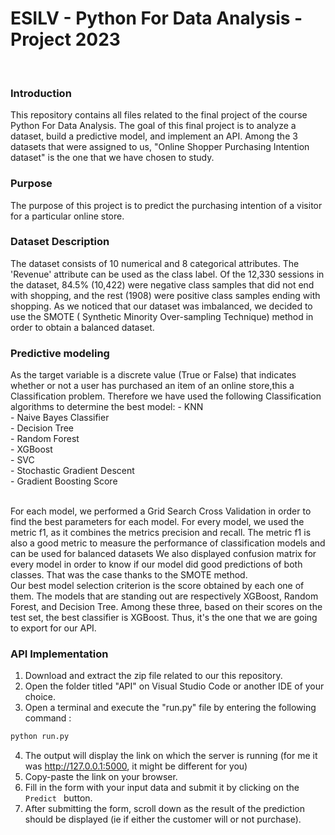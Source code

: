 # ESILV - Python For Data Analysis - Project 2023
<br>

### Introduction
This repository contains all files related to the final project of the course Python For Data Analysis. The goal of this final project is to analyze a dataset, build a predictive model, and implement an API. Among the 3 datasets that were assigned to us, "Online Shopper Purchasing Intention dataset" is the one that we have chosen to study. 
 
### Purpose
The purpose of this project is to predict the purchasing intention of a visitor for a particular online store. 

### Dataset Description
The dataset consists of 10 numerical and 8 categorical attributes. The 'Revenue' attribute can be used as the class label. Of the 12,330 sessions in the dataset, 84.5% (10,422) were negative class samples that did not end with shopping, and the rest (1908) were positive class samples ending with shopping.
As we noticed that our dataset was imbalanced, we decided to use the SMOTE ( Synthetic Minority Over-sampling Technique) method in order to obtain a balanced dataset.

### Predictive modeling
As the target variable is a discrete value (True or False) that indicates whether or not a user has purchased an item of an online store,this a Classification problem.
Therefore we have used the following Classification algorithms to determine the best model: 
        -  KNN <br>
        -  Naive Bayes Classifier <br>
        -  Decision Tree <br>
        -  Random Forest <br>
        -  XGBoost <br>
        -  SVC <br>
        -  Stochastic Gradient Descent <br>
        -  Gradient Boosting Score <br>

<br> For each model, we performed a Grid Search Cross Validation in order to find the best parameters for each model. For every model, we used the metric f1, as it combines the metrics precision and recall. The metric f1 is also a good metric to measure the performance of classification models and can be used for balanced datasets We also displayed confusion matrix for every model in order to know if our model did good predictions of both classes. That was the case thanks to the SMOTE method. 
<br> Our best model selection criterion is the score obtained by each one of them.
The models that are standing out are respectively XGBoost, Random Forest, and Decision Tree.
Among these three, based on their scores on the test set, the best classifier is XGBoost. Thus, it's the one that we are going to export for our API.


### API Implementation
1. Download and extract the zip file related to our this repository.
2. Open the folder titled "API" on Visual Studio Code or another IDE of your choice.
3. Open a terminal and execute the "run.py" file by entering the following command :
```python
python run.py
```
4. The output will display the link on which the server is running (for me it was http://127.0.0.1:5000, it might be different for you)
5. Copy-paste the link on your browser.
6. Fill in the form with your input data and submit it by clicking on the  <code> Predict </code>  button.
7. After submitting the form, scroll down as the result of the prediction should be displayed (ie if either the customer will or not purchase).









